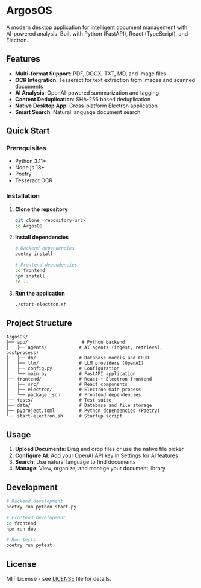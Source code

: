 # ArgosOS

A modern desktop application for intelligent document management with AI-powered analysis. Built with Python (FastAPI), React (TypeScript), and Electron.

## Features

- **Multi-format Support**: PDF, DOCX, TXT, MD, and image files
- **OCR Integration**: Tesseract for text extraction from images and scanned documents
- **AI Analysis**: OpenAI-powered summarization and tagging
- **Content Deduplication**: SHA-256 based deduplication
- **Native Desktop App**: Cross-platform Electron application
- **Smart Search**: Natural language document search

## Quick Start

### Prerequisites
- Python 3.11+
- Node.js 18+
- Poetry
- Tesseract OCR

### Installation

1. **Clone the repository**
   ```bash
   git clone <repository-url>
   cd ArgosOS
   ```

2. **Install dependencies**
   ```bash
   # Backend dependencies
   poetry install
   
   # Frontend dependencies
   cd frontend
   npm install
   cd ..
   ```

3. **Run the application**
   ```bash
   ./start-electron.sh
   ```

## Project Structure

```
ArgosOS/
├── app/                    # Python backend
│   ├── agents/            # AI agents (ingest, retrieval, postprocess)
│   ├── db/                # Database models and CRUD
│   ├── llm/               # LLM providers (OpenAI)
│   ├── config.py          # Configuration
│   └── main.py            # FastAPI application
├── frontend/              # React + Electron frontend
│   ├── src/               # React components
│   ├── electron/          # Electron main process
│   └── package.json       # Frontend dependencies
├── tests/                 # Test suite
├── data/                  # Database and file storage
├── pyproject.toml         # Python dependencies (Poetry)
└── start-electron.sh      # Startup script
```

## Usage

1. **Upload Documents**: Drag and drop files or use the native file picker
2. **Configure AI**: Add your OpenAI API key in Settings for AI features
3. **Search**: Use natural language to find documents
4. **Manage**: View, organize, and manage your document library

## Development

```bash
# Backend development
poetry run python start.py

# Frontend development
cd frontend
npm run dev

# Run tests
poetry run pytest
```

## License

MIT License - see [LICENSE](LICENSE) file for details.